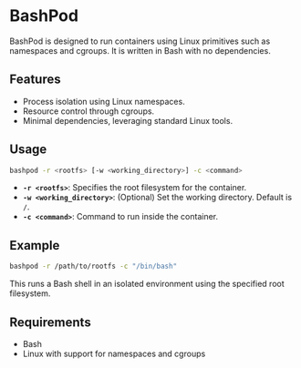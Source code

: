 # BashPod

BashPod is designed to run containers using Linux primitives such as namespaces and cgroups. It is written in Bash with no dependencies.

## Features
- Process isolation using Linux namespaces.
- Resource control through cgroups.
- Minimal dependencies, leveraging standard Linux tools.

## Usage

```bash
bashpod -r <rootfs> [-w <working_directory>] -c <command>
```

- **`-r <rootfs>`**: Specifies the root filesystem for the container.
- **`-w <working_directory>`**: (Optional) Set the working directory. Default is `/`.
- **`-c <command>`**: Command to run inside the container.

## Example

```bash
bashpod -r /path/to/rootfs -c "/bin/bash"
```

This runs a Bash shell in an isolated environment using the specified root filesystem.

## Requirements
- Bash
- Linux with support for namespaces and cgroups

